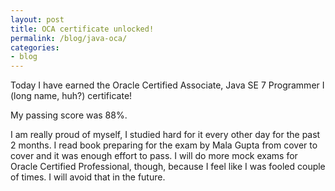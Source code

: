 ```yaml
---
layout: post
title: OCA certificate unlocked!
permalink: /blog/java-oca/
categories:
- blog
---
```


Today I have earned the Oracle Certified Associate, Java SE 7 Programmer I (long name, huh?) certificate!

My passing score was 88%. 

I am really proud of myself, I studied hard for it every other day for the past 2 months. I read book preparing for the exam by Mala Gupta from cover to cover and it was enough effort to pass. I will do more mock exams for Oracle Certified Professional, though, because I feel like I was fooled couple of times. I will avoid that in the future.